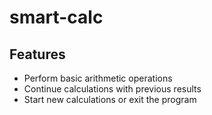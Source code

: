 # smart-calc
## Features

- Perform basic arithmetic operations
- Continue calculations with previous results
- Start new calculations or exit the program
